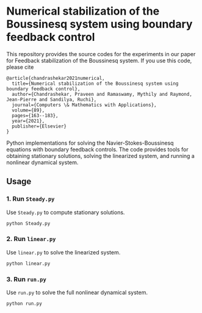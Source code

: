 # Numerical stabilization of the Boussinesq system using boundary feedback control
This repository provides the source codes for the experiments in our paper for Feedback stabilization of the Boussinesq system.
If you use this code, please cite
```
@article{chandrashekar2021numerical,
  title={Numerical stabilization of the Boussinesq system using boundary feedback control},
  author={Chandrashekar, Praveen and Ramaswamy, Mythily and Raymond, Jean-Pierre and Sandilya, Ruchi},
  journal={Computers \& Mathematics with Applications},
  volume={89},
  pages={163--183},
  year={2021},
  publisher={Elsevier}
}
```

Python implementations for solving the Navier-Stokes-Boussinesq equations with boundary feedback controls. The code provides tools for obtaining stationary solutions, solving the linearized system, and running a nonlinear dynamical system.

## Usage

### 1. Run `Steady.py`
Use `Steady.py` to compute stationary solutions.

```bash
python Steady.py
```

### 2. Run `linear.py`
Use `linear.py` to solve the linearized system.

```bash
python linear.py
```

### 3. Run `run.py`
Use `run.py` to solve the full nonlinear dynamical system.

```bash
python run.py
```
